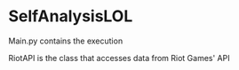 # SelfAnalysisLOL

Main.py contains the execution

RiotAPI is the class that accesses data from Riot Games' API

